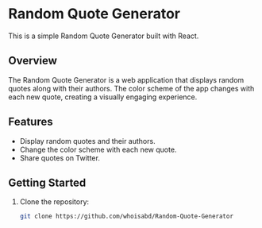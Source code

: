 # Random Quote Generator

This is a simple Random Quote Generator built with React.

## Overview

The Random Quote Generator is a web application that displays random quotes along with their authors. The color scheme of the app changes with each new quote, creating a visually engaging experience.

## Features

- Display random quotes and their authors.
- Change the color scheme with each new quote.
- Share quotes on Twitter.

## Getting Started

1. Clone the repository:

   ```bash
   git clone https://github.com/whoisabd/Random-Quote-Generator
